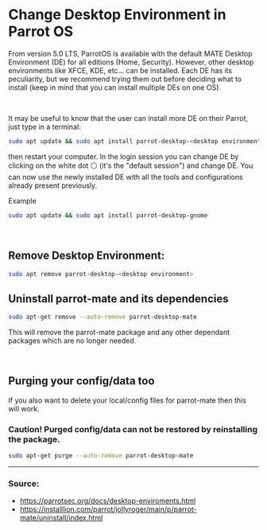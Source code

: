 # Change Desktop Environment in Parrot OS

From version 5.0 LTS, ParrotOS is available with the default MATE Desktop Environment (DE) for all editions (Home, Security). However, other desktop environments like XFCE, KDE, etc... can be installed. Each DE has its peculiarity, but we recommend trying them out before deciding what to install (keep in mind that you can install multiple DEs on one OS). 

<br>

It may be useful to know that the user can install more DE on their Parrot, just type in a terminal:
```bash
sudo apt update && sudo apt install parrot-desktop-<desktop environment>
```
then restart your computer. In the login session you can change DE by clicking on the white dot ⚪️ (it's the "default session") and change DE. You can now use the newly installed DE with all the tools and configurations already present previously.

Example
```bash
sudo apt update && sudo apt install parrot-desktop-gnome
```

<br>

## Remove Desktop Environment:

```bash
sudo apt remove parrot-desktop-<desktop environment>
```

## Uninstall parrot-mate and its dependencies

```bash
sudo apt-get remove --auto-remove parrot-desktop-mate
```

This will remove the parrot-mate package and any other dependant packages which are no longer needed.

<br>

## Purging your config/data too

If you also want to delete your local/config files for parrot-mate then this will work.

### Caution! Purged config/data can not be restored by reinstalling the package.

```bash
sudo apt-get purge --auto-remove parrot-desktop-mate
```



<hr>

### Source:
* https://parrotsec.org/docs/desktop-enviroments.html
* https://installlion.com/parrot/jollyroger/main/p/parrot-mate/uninstall/index.html
